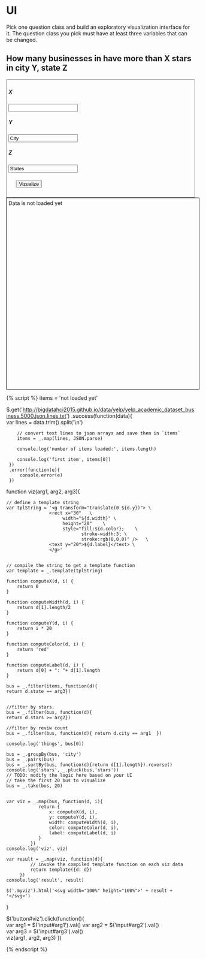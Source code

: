 # UI

Pick one question class and build an exploratory visualization interface for it.
The question class you pick must have at least three variables that can be changed.

## How many businesses in have more than X stars in city Y, state Z
<div style="border:1px grey solid; padding:5px;">
    <div><h5>X</h5>
        <input id="arg2" type="number" value="Stars" max = "5"/>
    </div>
    <div><h5>Y</h5>
        <input id="arg1" type="text" value="City"/>
    </div>
    <div><h5>Z</h5>
        <input id="arg3" type="text" value="States"/>
    </div>    
    <div style="margin:20px;">
        <button id="viz">Vizualize</button>
    </div>
</div>

<div class="myviz" style="width:100%; height:500px; border: 1px black solid; padding: 5px;">
Data is not loaded yet
</div>

{% script %}
items = 'not loaded yet'

$.get('http://bigdatahci2015.github.io/data/yelp/yelp_academic_dataset_business.5000.json.lines.txt')
    .success(function(data){        
        var lines = data.trim().split('\n')

        // convert text lines to json arrays and save them in `items`
        items = _.map(lines, JSON.parse)

        console.log('number of items loaded:', items.length)

        console.log('first item', items[0])
     })
     .error(function(e){
         console.error(e)
     })

function viz(arg1, arg2, arg3){    

    // define a template string
    var tplString = '<g transform="translate(0 ${d.y})"> \
                    <rect x="30"   \
                         width="${d.width}" \
                         height="20"    \
                         style="fill:${d.color};    \
                                stroke-width:3; \
                                stroke:rgb(0,0,0)" />   \
                    <text y="20">${d.label}</text> \
                    </g>'

    
    // compile the string to get a template function
    var template = _.template(tplString)

    function computeX(d, i) {
        return 0
    }

    function computeWidth(d, i) {        
        return d[1].length/2
    }

    function computeY(d, i) {
        return i * 20
    }

    function computeColor(d, i) {
        return 'red'
    }

    function computeLabel(d, i) {
        return d[0] + ": "+ d[1].length
    }
   
    bus = _.filter(items, function(d){
    return d.state == arg3})
    
    
    //filter by stars.
    bus = _.filter(bus, function(d){
    return d.stars >= arg2})
    
    //filter by reviw count
    bus = _.filter(bus, function(d){ return d.city == arg1  })
    
    console.log('things', bus[0])

    bus = _.groupBy(bus, 'city')
    bus = _.pairs(bus)
    bus = _.sortBy(bus, function(d){return d[1].length}).reverse()
    console.log('stars', _.pluck(bus,'stars'))
    // TODO: modify the logic here based on your UI
    // take the first 20 bus to visualize    
    bus = _.take(bus, 20)
    

    var viz = _.map(bus, function(d, i){                
                return {
                    x: computeX(d, i),
                    y: computeY(d, i),
                    width: computeWidth(d, i),
                    color: computeColor(d, i),
                    label: computeLabel(d, i)
                }
             })
    console.log('viz', viz)

    var result = _.map(viz, function(d){
             // invoke the compiled template function on each viz data
             return template({d: d})
         })
    console.log('result', result)

    $('.myviz').html('<svg width="100%" height="100%">' + result + '</svg>')
}

$('button#viz').click(function(){    
    var arg1 = $('input#arg1').val()
    var arg2 = $('input#arg2').val()    
    var arg3 = $('input#arg3').val()    
    viz(arg1, arg2, arg3)
})  

{% endscript %}


